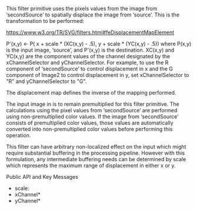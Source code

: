This filter primitive uses the pixels values from the image from ‘secondSource’ to spatially displace the image from ‘source’. This is the transformation to be performed:

https://www.w3.org/TR/SVG/filters.html#feDisplacementMapElement

P'(x,y) <- P( x + scale * (XC(x,y) - .5), y + scale * (YC(x,y) - .5))
where P(x,y) is the input image, ‘source’, and P'(x,y) is the destination. XC(x,y) and YC(x,y) are the component values of the channel designated by the xChannelSelector and yChannelSelector. For example, to use the R component of ‘secondSource’ to control displacement in x and the G component of Image2 to control displacement in y, set xChannelSelector to "R" and yChannelSelector to "G".

The displacement map defines the inverse of the mapping performed.

The input image in is to remain premultiplied for this filter primitive. The calculations using the pixel values from ‘secondSource’ are performed using non-premultiplied color values. If the image from ‘secondSource’ consists of premultiplied color values, those values are automatically converted into non-premultiplied color values before performing this operation.

This filter can have arbitrary non-localized effect on the input which might require substantial buffering in the processing pipeline. However with this formulation, any intermediate buffering needs can be determined by scale which represents the maximum range of displacement in either x or y.

Public API and Key Messages

- scale:
- xChannel*
- yChannel*